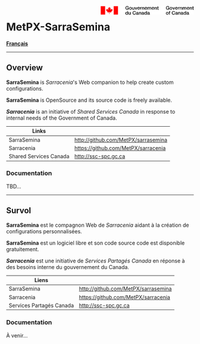 <div style="display:block; float:right">
<img width="250" src="img/sig-blk-fr.svg">
</div>

# MetPX-SarraSemina

[**Français**](#francais)

----

## Overview

**SarraSemina** is *Sarracenia*'s Web companion to help create custom configurations.

**SarraSemina** is OpenSource and its source code is freely available.

***Sarracenia*** is an initiative of *Shared Services Canada* in response to internal needs of the Government of Canada.

| Links | &nbsp; |
| ---- | ---- |
| SarraSemina | http://github.com/MetPX/sarrasemina |
| Sarracenia | https://github.com/MetPX/sarracenia |
| Shared Services Canada | http://ssc-spc.gc.ca |

### Documentation

TBD...

----

## Survol <a name="francais">&nbsp;</a>

**SarraSemina** est le compagnon Web de *Sarracenia* aidant à la création de configurations personnalisées.

**SarraSemina** est un logiciel libre et son code source code est disponible gratuitement.

***Sarracenia*** est une initiative de *Services Partagés Canada* en réponse à des besoins interne du gouvernement du Canada.

|Liens| &nbsp; |
| ---- | ---- |
| SarraSemina | http://github.com/MetPX/sarrasemina |
| Sarracenia | https://github.com/MetPX/sarracenia |
| Services Partagés Canada | http://ssc-spc.gc.ca |

### Documentation

À venir... 



